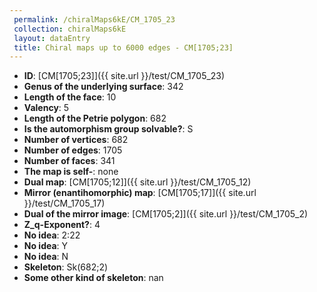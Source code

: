 ```yaml
--- 
 permalink: /chiralMaps6kE/CM_1705_23 
 collection: chiralMaps6kE
 layout: dataEntry
 title: Chiral maps up to 6000 edges - CM[1705;23]
---
```


- **ID**: [CM[1705;23]]({{ site.url }}/test/CM_1705_23)
- **Genus of the underlying surface**: 342
- **Length of the face**: 10
- **Valency**: 5
- **Length of the Petrie polygon**: 682
- **Is the automorphism group solvable?**: S
- **Number of vertices**: 682
- **Number of edges**: 1705
- **Number of faces**: 341
- **The map is self-**: none
- **Dual map**: [CM[1705;12]]({{ site.url }}/test/CM_1705_12)
- **Mirror (enantihomorphic) map**: [CM[1705;17]]({{ site.url }}/test/CM_1705_17)
- **Dual of the mirror image**: [CM[1705;2]]({{ site.url }}/test/CM_1705_2)
- **Z_q-Exponent?**: 4
- **No idea**:  2:22
- **No idea**: Y
- **No idea**: N
- **Skeleton**: Sk(682;2)
- **Some other kind of skeleton**: nan
